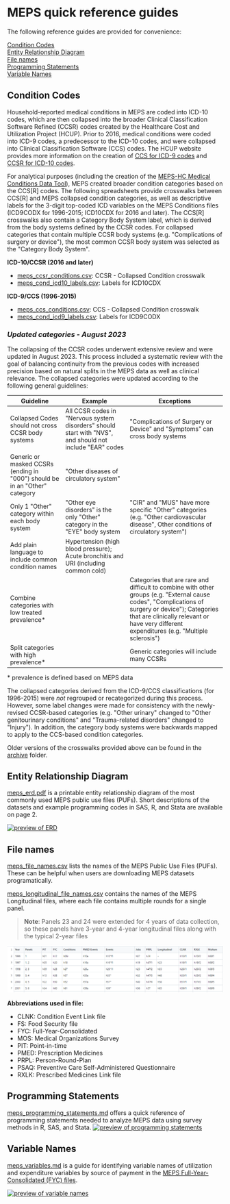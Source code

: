 # MEPS quick reference guides

The following reference guides are provided for convenience:

[Condition Codes](#condition-codes)
<br>
[Entity Relationship Diagram](#entity-relationship-diagram)
<br>
[File names](#file-names)
<br>
[Programming Statements](#programming-statements)
<br>
[Variable Names](#variable-names)


## Condition Codes

Household-reported medical conditions in MEPS are coded into ICD-10 codes, which are then collapsed into the broader Clinical Classification Software Refined (CCSR) codes created by the Healthcare Cost and Utilization Project (HCUP). Prior to 2016, medical conditions were coded into ICD-9 codes, a predecessor to the ICD-10 codes, and were collapsed into Clinical Classification Software (CCS) codes. The HCUP website provides more information on the creation of [CCS for ICD-9 codes](https://www.hcup-us.ahrq.gov/toolssoftware/ccs/ccs.jsp) and [CCSR for ICD-10 codes](https://www.hcup-us.ahrq.gov/toolssoftware/ccsr/ccs_refined.jsp).

For analytical purposes (including the creation of the [MEPS-HC Medical Conditions Data Tool](https://datatools.ahrq.gov/meps-hc/?tab=medical-conditions&dash=17)), MEPS created broader condition categories based on the CCS[R] codes. The following spreadsheets provide crosswalks between CCS[R] and MEPS collapsed condition categories, as well as descriptive labels for the 3-digit top-coded ICD variables on the MEPS Conditions files (ICD9CODX for 1996-2015; ICD10CDX for 2016 and later). The CCS[R] crosswalks also contain a Category Body System label, which is derived from the body systems defined by the CCSR codes. For collapsed categories that contain multiple CCSR body systems (e.g. "Complications of surgery or device"), the most common CCSR body system was selected as the "Category Body System".

**ICD-10/CCSR (2016 and later)**
* [meps_ccsr_conditions.csv](meps_ccsr_conditions.csv): CCSR - Collapsed Condition crosswalk 
* [meps_cond_icd10_labels.csv](meps_cond_icd10_labels.csv): Labels for ICD10CDX 

**ICD-9/CCS (1996-2015)**
* [meps_ccs_conditions.csv](meps_ccs_conditions.csv): CCS - Collapsed Condition crosswalk 
* [meps_cond_icd9_labels.csv](meps_cond_icd9_labels.csv): Labels for ICD9CODX 




### <i>Updated categories - August 2023</i>
The collapsing of the CCSR codes underwent extensive review and were updated in August 2023. This process included a systematic review with the goal of balancing continuity from the previous codes with increased precision based on natural splits in the MEPS data as well as clinical relevance. The collapsed categories were updated according to the following general guidelines:


  | Guideline                                                   | Example                                                    | Exceptions                                        |
  |------------------------------------------------------------|------------------------------------------------------------|--------------------------------------------------|
   | Collapsed Codes should not cross CCSR body systems     | All CCSR codes in "Nervous system disorders" should start with "NVS", and should not include "EAR" codes | "Complications of Surgery or Device" and "Symptoms" can cross body systems |
  | Generic or masked CCSRs (ending in "000") should be in an "Other" category | "Other diseases of circulatory system"               |                                                  |
  | Only 1 "Other" category within each body system    | "Other eye disorders" is the only "Other" category in the "EYE" body system     | "CIR" and "MUS" have more specific "Other" categories (e.g. "Other cardiovascular disease", Other conditions of circulatory system")  |
  | Add plain language to include common condition names  | Hypertension (high blood pressure); Acute bronchitis and URI (including common cold)|                                                  |
  | Combine categories with low treated prevalence* | | Categories that are rare and difficult to combine with other groups (e.g. "External cause codes", "Complications of surgery or device"); Categories that are clinically relevant or have very different expenditures (e.g. "Multiple sclerosis") |                                                  |
  | Split categories with high prevalence* |  | Generic categories will include many CCSRs |

\* prevalence is defined based on MEPS data


The collapsed categories derived from the ICD-9/CCS classifications (for 1996-2015) were *not* regrouped or recategorized during this process. However, some label changes were made for consistency with the newly-revised CCSR-based categories (e.g. "Other urinary" changed to "Other genitourinary conditions" and "Trauma-related disorders" changed to "Injury"). In addition, the category body systems were backwards mapped to apply to the CCS-based condition categories.

Older versions of the crosswalks provided above can be found in the [archive](archive) folder.




## Entity Relationship Diagram
[meps_erd.pdf](meps_erd.pdf) is a printable entity relationship diagram of the most commonly used MEPS public use files (PUFs). Short descriptions of the datasets and example programming codes in SAS, R, and Stata are available on page 2.

[<img src = "../_images/meps_erd.png" alt = "preview of ERD" width = 500>](meps_erd.pdf)

## File names
[meps_file_names.csv](meps_file_names.csv) lists the names of the MEPS Public Use Files (PUFs). These can be helpful when users are downloading MEPS datasets programatically. 

[meps_longitudinal_file_names.csv](meps_longitudinal_file_names.csv) contains the names of the MEPS Longitudinal files, where each file contains multiple rounds for a single panel.

> **Note**: Panels 23 and 24 were extended for 4 years of data collection, so these panels have 3-year and 4-year longitudinal files along with the typical 2-year files


[![preview of file names](../_images/meps_file_names.png)](meps_file_names.csv)


**Abbreviations used in file:**
* CLNK:	Condition Event Link file
* FS:	Food Security file
* FYC: 	Full-Year-Consolidated
* MOS:	Medical Organizations Survey
* PIT:	Point-in-time
* PMED:	Prescription Medicines
* PRPL: Person-Round-Plan
* PSAQ:	Preventive Care Self-Administered Questionnaire
* RXLK: Prescribed Medicines Link file


## Programming Statements
[meps_programming_statements.md](meps_programming_statements.md) offers a quick reference of programming statements needed to analyze MEPS data using survey methods in R, SAS, and Stata.
[![preview of programming statements](../_images/meps_programming_statements.png)](meps_programming_statements.md)

## Variable Names
[meps_variables.md](meps_variables.md) is a guide for identifying variable names of utilization and  expenditure variables by source of payment in the [MEPS Full-Year-Consolidated (FYC) files](https://meps.ahrq.gov/mepsweb/data_stats/download_data_files_results.jsp?cboDataYear=All&cboDataTypeY=1%2CHousehold+Full+Year+File&buttonYearandDataType=Search&cboPufNumber=All&SearchTitle=Consolidated+Data).

[![preview of variable names](../_images/meps_variables.png)](meps_variables.md)
